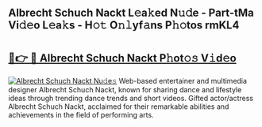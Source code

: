 ## Albrecht Schuch Nackt L𝚎a𝚔ed N𝚞𝚍e - Part-tMa Vi𝚍𝚎o L𝚎a𝚔s - H𝚘𝚝 O𝚗𝚕yf𝚊ns P𝚑𝚘tos rmKL4

# <h2><a href="http://kf2tdwf.oniu.top/?m=Albrecht+Schuch+Nackt">🔗👉 🔴 Albrecht Schuch Nackt P𝚑ot𝚘𝚜 V𝚒d𝚎o</a></h2>

[![Albrecht Schuch Nackt Nu𝚍e𝚜](https://i.imgur.com/0qMVB7G.gif)](http://kf2tdwf.oniu.top/?m=Albrecht+Schuch+Nackt)
Web-based entertainer and multimedia designer Albrecht Schuch Nackt, known for sharing dance and lifestyle ideas through trending dance trends and short videos. Gifted actor/actress Albrecht Schuch Nackt, acclaimed for their remarkable abilities and achievements in the field of performing arts.  
